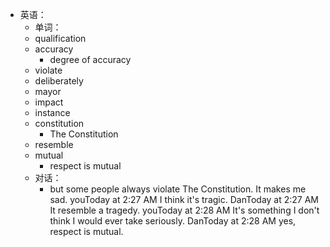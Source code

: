 - 英语：
	- 单词：
	- qualification
	- accuracy
		- degree of accuracy
	- violate
	- deliberately
	- mayor
	- impact
	- instance
	- constitution
		- The Constitution
	- resemble
	- mutual
		- respect is mutual
	- 对话：
		- but some people always violate The Constitution. It makes me sad.
		  youToday at 2:27 AM
		  I think it's tragic.
		  DanToday at 2:27 AM
		  It resemble a tragedy.
		  youToday at 2:28 AM
		  It's something I don't think I would ever take seriously.
		  DanToday at 2:28 AM
		  yes, respect is mutual.